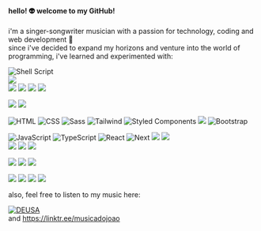 #### hello! 👽 welcome to my GitHub!
i'm a singer-songwriter musician with a passion for technology, coding and web development 🤖<br>
since i've decided to expand my horizons and venture into the world of programming, i've learned and experimented with:</p>
<p>
  <img src="https://img.shields.io/badge/Shell_Script-121011?style=flat&logo=gnu-bash&logoColor=white" alt="Shell Script" />
  <br>
  <img src="https://img.shields.io/badge/GIT-E44C30?style=flat&logo=git&logoColor=white" />
  <br>
  <img src="https://img.shields.io/badge/Oracle-F80000?style=flat&logo=Oracle&logoColor=white" />
  <img src="https://img.shields.io/badge/MariaDB-003545?style=flat&logo=mariadb&logoColor=white" />
  <img src="https://img.shields.io/badge/MySQL-4AB7F1?style=flat&logo=mysql&logoColor=white" />
  <img src="https://img.shields.io/badge/SQLite-07405E?style=flat&logo=sqlite&logoColor=white" />
</p>
<p>
  <img src="https://img.shields.io/badge/C-00599C?style=flat&logo=c&logoColor=white" />
  <img src="https://img.shields.io/badge/Java-ED8B00?style=flat&logo=openjdk&logoColor=white" />
  
</p>
<p>
  <img src="https://img.shields.io/badge/-HTML-F5BB80?style=flat&logo=HTML5" alt="HTML" />
  <img src="https://img.shields.io/badge/-CSS-FFFFFF?style=flat&logo=CSS3&logoColor=1572B6" alt="CSS" />
  <img src="https://img.shields.io/badge/-Sass-CC6699?style=flat&logo=sass&logoColor=white" alt="Sass" />
  <img src="https://img.shields.io/badge/Tailwind_CSS-38B2AC?style=flat&logo=tailwind-css&logoColor=white" alt="Tailwind" />
  <img src="https://img.shields.io/badge/styled--components-DB7093?style=flat&logo=styled-components&logoColor=white" alt="Styled Components" />
  <img src="https://img.shields.io/badge/Material--UI-0081CB?style=flat&logo=material-ui&logoColor=white" />
  <img src="https://img.shields.io/badge/Bootstrap-563D7C?style=flat&logo=bootstrap&logoColor=white" alt="Bootstrap" /> 
</p>
<p> 
  <img src="https://img.shields.io/badge/JavaScript-F7DF1E?style=flat&logo=javascript&logoColor=black" alt="JavaScript" />
  <img src="https://img.shields.io/badge/TypeScript-007ACC?style=flat&logo=typescript&logoColor=white" alt="TypeScript" />
  <img src="https://img.shields.io/badge/-React-333333?style=flat&logo=react" alt="React" />
  <img src="https://img.shields.io/badge/Next.js-000000?style=flat&logo=vercel&logoColor=white" alt="Next" />
  <img src="https://img.shields.io/badge/Express.js-79D442?style=flat" />
  <img src="https://img.shields.io/badge/Node.js-43853D?style=flat&logo=node.js&logoColor=white" />
<br>
  <img src="https://img.shields.io/badge/Redux-593D88?style=flat&logo=redux&logoColor=white" />
  <img src="https://img.shields.io/badge/React_Router-CA4245?style=flat&logo=react-router&logoColor=white" />
  <img src="https://img.shields.io/badge/jQuery-0769AD?style=flat&logo=jquery&logoColor=white" />
</p>
<p>
  <img src="https://img.shields.io/badge/eslint-3A33D1?style=flat&logo=eslint&logoColor=white" />
  <img src="https://img.shields.io/badge/prettier-1A2C34?style=flat&logo=prettier&logoColor=F7BA3E" />
  <img src="https://img.shields.io/badge/Jest-323330?style=flat&logo=Jest&logoColor=white" />
</p>
<p>
  <img src="https://aleen42.github.io/badges/src/photoshop.svg" />
  <img src="https://aleen42.github.io/badges/src/premiere.svg" />
  <img src="https://aleen42.github.io/badges/src/flash.svg" />
  <img src="https://aleen42.github.io/badges/src/dreamweaver.svg" />
</p>

<p>also, feel free to listen to my music here:</p>

[![DEUSA](https://img.shields.io/badge/DEUSA-FF0000?style=flat&logo=youtube&logoColor=white)](https://www.youtube.com/DEUSA)
<br>
and https://linktr.ee/musicadojoao

<!---
jrochafonso/jrochafonso is a ✨ special ✨ repository because its `README.md` (this file) appears on your GitHub profile.
You can click the Preview link to take a look at your changes.
--->
